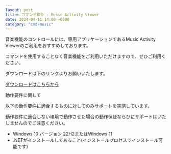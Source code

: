 ```yaml
---
layout: post
title: コマンド紹介 - Music Activity Viewer
date: 2024-04-11 14:00 +0900
category: "cmd-music"
---
```


音楽機能のコントロールには、専用アプリケーションであるMusic Activity Viewerのご利用をおすすめしております。

コマンドを使用することなく音楽機能をご利用いただけますので、ぜひご利用ください。

ダウンロードは下のリンクよりお願いいたします。

<a href="https://support.sina-chan.com/mav-download/" class="a-orange">ダウンロードはこちらから</a>

動作要件に関して

以下の動作要件に適合するものに対してのみサポートを実施しています。

動作要件に適合しない環境で動作させた場合の動作保証ならびにサポートはいたしませんのでご注意ください。

- Windows 10 バージョン 22H2またはWindows 11
- .NETがインストールしてあること(インストールプロセスでインストール可能です)
